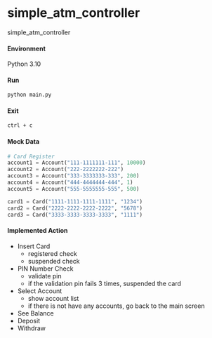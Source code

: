 # simple_atm_controller

simple_atm_controller

#### Environment

Python 3.10

#### Run

```bash
python main.py
```

#### Exit

```bash
ctrl + c
```

#### Mock Data

```python
# Card Register
account1 = Account("111-1111111-111", 10000)
account2 = Account("222-2222222-222")
account3 = Account("333-3333333-333", 200)
account4 = Account("444-4444444-444", 1)
account5 = Account("555-5555555-555", 500)

card1 = Card("1111-1111-1111-1111", "1234")
card2 = Card("2222-2222-2222-2222", "5678")
card3 = Card("3333-3333-3333-3333", "1111")
```

#### Implemented Action

- Insert Card
  - registered check
  - suspended check
- PIN Number Check
  - validate pin
  - if the validation pin fails 3 times, suspended the card
- Select Account
  - show account list
  - if there is not have any accounts, go back to the main screen
- See Balance
- Deposit
- Withdraw
